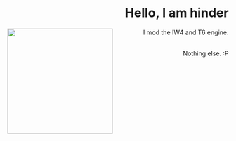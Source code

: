 <h1 align="right">Hello, I am hinder</h3>

<img align="left" width="240" src="https://user-images.githubusercontent.com/109132519/218298779-276116ec-e3da-4892-83ea-daaef9cdcbb2.png" />

<p align="right">
I mod the IW4 and T6 engine.
</p>

<br>
<div align="right" markdown="1">
Nothing else. :P
<br>
